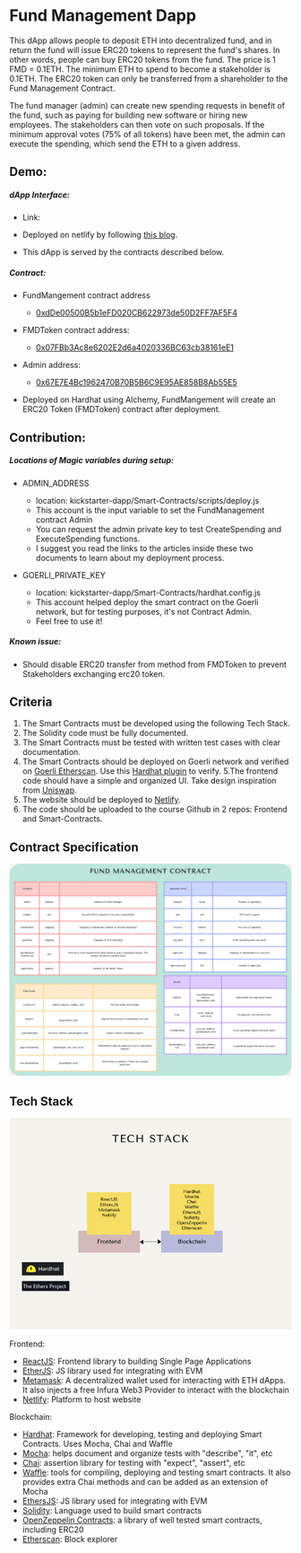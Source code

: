 # Fund Management Dapp

This dApp allows people to deposit ETH into decentralized fund, and in return the fund will issue ERC20 tokens to represent the fund's shares. In other words, people can buy ERC20 tokens from the fund. The price is 1 FMD = 0.1ETH. The minimum ETH to spend to become a stakeholder is 0.1ETH. The ERC20 token can only be transferred from a shareholder to the Fund Management Contract.

The fund manager (admin) can create new spending requests in benefit of the fund, such as paying for building new software or hiring new employees. The stakeholders can then vote on such proposals. If the minimum approval votes (75% of all tokens) have been met, the admin can execute the spending, which send the ETH to a given address.



## Demo:

##### dApp Interface:

- Link:

- Deployed on netlify by following [this blog](https://www.netlify.com/blog/2016/07/22/deploy-react-apps-in-less-than-30-seconds/).
- This dApp is served by the contracts described below.

##### Contract:

- FundMangement contract address
  - [0xdDe00500B5b1eFD020CB622973de50D2FF7AF5F4](https://goerli.etherscan.io/address/0xdDe00500B5b1eFD020CB622973de50D2FF7AF5F4)

- FMDToken contract address:
  - [0x07FBb3Ac8e6202E2d6a4020336BC63cb38161eE1](https://goerli.etherscan.io/address/0x07FBb3Ac8e6202E2d6a4020336BC63cb38161eE1)
- Admin address:
  - [0x67E7E4Bc1962470B70B5B6C9E95AE858B8Ab55E5](https://goerli.etherscan.io/address/0x67E7E4Bc1962470B70B5B6C9E95AE858B8Ab55E5)
- Deployed on Hardhat using Alchemy, FundMangement will create an ERC20 Token (FMDToken) contract after deployment.



## Contribution:

##### Locations of Magic variables during setup:

- ADMIN_ADDRESS
  - location: kickstarter-dapp/Smart-Contracts/scripts/deploy.js
  - This account is the input variable to set the FundManagement contract Admin
  - You can request the admin private key to test CreateSpending and ExecuteSpending functions. 
  - I suggest you read the links to the articles inside these two documents to learn about my deployment process.

- GOERLI_PRIVATE_KEY
  - location: kickstarter-dapp/Smart-Contracts/hardhat.config.js
  - This account helped deploy the smart contract on the Goerli network, but for testing purposes, it's not Contract Admin.
  - Feel free to use it!


##### Known issue:

- Should disable ERC20 transfer from method from FMDToken to prevent Stakeholders exchanging erc20 token.



## Criteria

1. The Smart Contracts must be developed using the following Tech Stack.
2. The Solidity code must be fully documented.
3. The Smart Contracts must be tested with written test cases with clear documentation.
4. The Smart Contracts should be deployed on Goerli network and verified on [Goerli Etherscan](https://goerli.etherscan.io/). Use this [Hardhat plugin](https://hardhat.org/hardhat-runner/plugins/nomiclabs-hardhat-etherscan) to verify. 5.The frontend code should have a simple and organized UI. Take design inspiration from [Uniswap](https://app.uniswap.org/#/swap).
6. The website should be deployed to [Netlify](https://docs.netlify.com/get-started/).
7. The code should be uploaded to the course Github in 2 repos: Frontend and Smart-Contracts.

## Contract Specification

![Contract](./media/contract.png)

## Tech Stack 

![Contract](./media/tech.png)

Frontend:

- [ReactJS](https://reactjs.org/docs/getting-started.html): Frontend library to building Single Page Applications 
- [EtherJS](https://docs.ethers.io/): JS library used for integrating with EVM
- [Metamask](https://docs.metamask.io/guide/): A decentralized wallet used for interacting with ETH dApps. It also injects a free Infura Web3 Provider to interact with the blockchain
- [Netlify](https://docs.netlify.com/get-started/): Platform to host website

Blockchain: 

- [Hardhat](https://hardhat.org/hardhat-runner/docs/getting-started#overview): Framework for developing, testing and deploying Smart Contracts. Uses Mocha, Chai and Waffle
- [Mocha](https://mochajs.org/): helps document and organize tests with "describe", "it", etc
- [Chai](https://www.chaijs.com/): assertion library for testing with "expect", "assert", etc 
- [Waffle](https://getwaffle.io/): tools for compiling, deploying and testing smart contracts. It also provides extra Chai methods and can be added as an extension of Mocha
- [EthersJS](https://docs.ethers.io/): JS library used for integrating with EVM
- [Solidity](https://docs.soliditylang.org/): Language used to build smart contracts
- [OpenZeppelin Contracts](https://docs.openzeppelin.com/contracts): a library of well tested smart contracts, including ERC20
- [Etherscan](https://etherscan.io/): Block explorer
